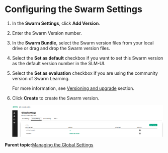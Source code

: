 # <a name="GUID-8D0B6FA0-E953-4186-ABF3-9C1F932A263F"/> Configuring the Swarm Settings

1.  In the **Swarm Settings**, click **Add Version**.

2.  Enter the Swarm Version number.

3.  In the **Swarm Bundle**, select the Swarm version files from your local drive or drag and drop the Swarm version files.

4.  Select the **Set as default** checkbox if you want to set this Swarm version as the default version number in the SLM-UI.

5.  Select the **Set as evaluation** checkbox if you are using the community version of Swarm Learning.

    For more information, see [Versioning and upgrade](Versioning_and_upgrade.md) section.

6.  Click **Create** to create the Swarm version.

    ![Swarm Settings](GUID-7707134A-A746-4CA9-B79F-AB6BD4B6938C-high.png)


**Parent topic:**[Managing the Global Settings](Managing_the_Global_Settings.md)

